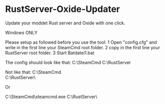 # RustServer-Oxide-Updater
Update your moddet Rust server and Oxide with one click.

Windows ONLY

Please setup as followed before you use the tool:
1 Open "config.cfg" and write in the first line your SteamCmd root folder.
2 copy in the first line your RustServer root folder.
3 Start Batdatei1.bat

The config should look like that:
C:\SteamCmd
C:\RustServer

Not like that:
C:\SteamCmd\
C:\RustServer\

Or

C:\SteamCmd\steamcmd.exe
C:\RustServer\
